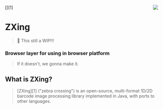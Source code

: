 [<img align="right" src="https://raw.github.com/wiki/zxing/zxing/zxing-logo.png"/>][1]

# ZXing

> 💾 This still a WIP!!!

### Browser layer for using in browser platform

> If it doesn't, we gonna make it.

## What is ZXing?

> [ZXing][1] ("zebra crossing") is an open-source, multi-format 1D/2D barcode image processing library implemented in Java, with ports to other languages.
